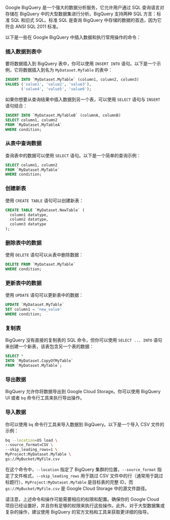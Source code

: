Google BigQuery 是一个强大的数据分析服务，它允许用户通过 SQL 查询语言对存储在 BigQuery 中的大型数据集进行分析。BigQuery 支持两种 SQL 方言：标准 SQL 和旧式 SQL。标准 SQL 是查询 BigQuery 中存储的数据的首选，因为它符合 ANSI SQL 2011 标准。

以下是一些在 Google BigQuery 中插入数据和执行常用操作的命令：

### 插入数据到表中

要将数据插入到 BigQuery 表中，你可以使用 `INSERT INTO` 语句。以下是一个示例，它将数据插入到名为 `MyDataset.MyTable` 的表中：

```sql
INSERT INTO `MyDataset.MyTable` (column1, column2, column3)
VALUES ('value1', 'value2', 'value3'),
       ('value4', 'value5', 'value6');
```

如果你想要从查询结果中插入数据到另一个表，可以使用 `SELECT` 语句与 `INSERT` 语句结合：

```sql
INSERT INTO `MyDataset.MyTableB` (columnA, columnB)
SELECT column1, column2
FROM `MyDataset.MyTableA`
WHERE condition;
```

### 从表中查询数据

查询表中的数据可以使用 `SELECT` 语句。以下是一个简单的查询示例：

```sql
SELECT column1, column2
FROM `MyDataset.MyTable`
WHERE condition;
```

### 创建新表

使用 `CREATE TABLE` 语句可以创建新表：

```sql
CREATE TABLE `MyDataset.NewTable` (
  column1 datatype,
  column2 datatype,
  column3 datatype
);
```

### 删除表中的数据

使用 `DELETE` 语句可以从表中删除数据：

```sql
DELETE FROM `MyDataset.MyTable`
WHERE condition;
```

### 更新表中的数据

使用 `UPDATE` 语句可以更新表中的数据：

```sql
UPDATE `MyDataset.MyTable`
SET column1 = 'new_value'
WHERE condition;
```

### 复制表

BigQuery 没有直接的复制表的 SQL 命令，但你可以使用 `SELECT ... INTO` 语句来创建一个新表，该表包含另一个表的数据：

```sql
SELECT *
INTO `MyDataset.CopyOfMyTable`
FROM `MyDataset.MyTable`;
```

### 导出数据

BigQuery 允许你将数据导出到 Google Cloud Storage。你可以使用 BigQuery UI 或者 `bq` 命令行工具来执行导出操作。

### 导入数据

你可以使用 `bq` 命令行工具来导入数据到 BigQuery。以下是一个导入 CSV 文件的示例：

```bash
bq --location=US load \
--source_format=CSV \
--skip_leading_rows=1 \
MyProject:MyDataset.MyTable \
gs://MyBucket/MyFile.csv
```

在这个命令中，`--location` 指定了 BigQuery 集群的位置，`--source_format` 指定了文件格式，`--skip_leading_rows` 用于跳过 CSV 文件中的行（通常用于跳过标题行），`MyProject:MyDataset.MyTable` 是目标表的完整 ID，而 `gs://MyBucket/MyFile.csv` 是 Google Cloud Storage 中的源文件路径。

请注意，上述命令和操作可能需要相应的权限和配置。确保你的 Google Cloud 项目已经设置好，并且你有足够的权限来执行这些操作。此外，对于大型数据集或复杂的操作，建议使用 BigQuery 的官方文档和工具来获取更详细的指导。